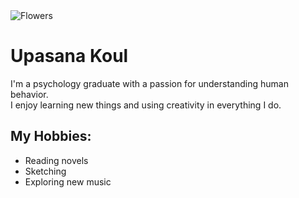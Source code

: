 <!DOCTYPE html>
<html lang="en">
<head>
  <meta charset="UTF-8" />
  <meta name="viewport" content="width=device-width, initial-scale=1.0"/>
  <title>src=  https://images.app.goo.gl/yMqpj   ="width:auto;">
 </title>
  <link rel="stylesheet" href="styles.css" />
</head>
<body>
  <div class="profile-container">
    <img src="   src="img_orange_flowers.jpg" alt="Flowers" style="width:auto;">
</picture>  
    <h1>Upasana Koul</h1>
    <p class="bio">
      I'm a psychology graduate with a passion for understanding human behavior.<br />
      I enjoy learning new things and using creativity in everything I do.
    </p>
    <h2>My Hobbies:</h2>
    <ul class="hobbies">
      <li>Reading novels</li>
      <li>Sketching</li>
      <li>Exploring new music</li>
    </ul>
  </div>
</body>
</html>